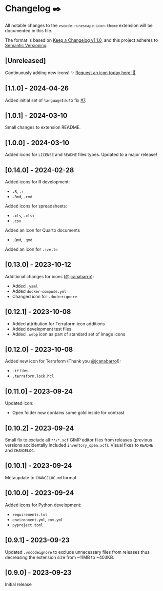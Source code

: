 # Changelog ✒️

All notable changes to the `vscode-runescape-icon-theme` extension will be documented in this file.

The format is based on [Keep a Changelog v1.1.0](https://keepachangelog.com/en/1.1.0/),
and this project adheres to [Semantic Versioning](https://semver.org/spec/v2.0.0.html).

## [Unreleased]

Continuously adding new icons! ✨ [Request an icon today here! 🎉](https://github.com/392781/vscode-runescape-icon-theme/issues/new/choose) 

## [1.1.0] - 2024-04-26

Added initial set of `languageIds` to fix [#7](https://github.com/392781/vscode-runescape-icon-theme/issues/7).

## [1.0.1] - 2024-03-10

Small changes to extension README.

## [1.0.0] - 2024-03-10

Added icons for `LICENSE` and `README` files types. Updated to a major release!

## [0.14.0] - 2024-02-28

Added icons for R development:
- `.R`, `.r`
- `.Rmd`, `.rmd`

Added icons for spreadsheets:
- `.xls`, `.xlsx`
- `.csv`

Added an icon for Quarto documents 
- `.Qmd`, `.qmd`

Added an icon for `.svelte`

## [0.13.0] - 2023-10-12

Additional changes for icons ([@jcanabarro](https://github.com/jcanabarro)):
- Added `.yaml`
- Added `docker-compose.yml`
- Changed icon for `.dockerignore` 

## [0.12.1] - 2023-10-08

- Added attribution for Terraform icon additions
- Added development test files
- Added `.webp` icon as part of standard set of image icons

## [0.12.0] - 2023-10-08

Added new icon for Terraform (Thank you [@jcanabarro](https://github.com/jcanabarro)!):
- `.tf` files
- `.terraform.lock.hcl`

## [0.11.0] - 2023-09-24

Updated icon:
- Open folder now contains some gold inside for contrast

## [0.10.2] - 2023-09-24

Small fix to exclude all `**/*.xcf` GIMP editor files from releases (previous versions accidentally included `inventory_open.xcf`). Visual fixes to `README` and `CHANGELOG`.

## [0.10.1] - 2023-09-24

Metaupdate to `CHANGELOG.md` format.

## [0.10.0] - 2023-09-24

Added icons for Python development:
- `requirements.txt`
- `environment.yml`, `env.yml`
- `pyproject.toml`

## [0.9.1] - 2023-09-23

Updated `.vscodeignore` to exclude unnecessary files from releases thus decreasing the extension size from ~11MB to ~400KB.

## [0.9.0] - 2023-09-23

Initial release
